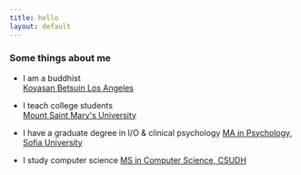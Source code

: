 ```yaml
---
title: hello
layout: default
---
```


### Some things about me

* I am a buddhist  
[Koyasan Betsuin Los Angeles](http://www.koyasanbetsuin.org/)

* I teach college students  
[Mount Saint Mary's University](https://www.msmu.edu/)

* I have a graduate degree in I/O & clinical psychology
[MA in Psychology, Sofia University](http://www.sofia.edu/)

* I study computer science
[MS in Computer Science, CSUDH](http://csc.csudh.edu/)

